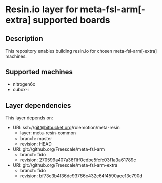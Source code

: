 # Resin.io layer for meta-fsl-arm[-extra] supported boards

## Description
This repository enables building resin.io for chosen meta-fsl-arm[-extra] machines.

## Supported machines
* nitrogen6x
* cubox-i

## Layer dependencies

This layer depends on:

* URI: ssh://git@bitbucket.org/rulemotion/meta-resin
    * layer: meta-resin-common
    * branch: master
    * revision: HEAD
* URI: git://github.org/Freescale/meta-fsl-arm
    * branch: fido
    * revision: 270599a407a36f1ff0cdbe5fcfc03f1a3a61789c
* URI: git://github.org/Freescale/meta-fsl-arm-extra
    * branch: fido
    * revision: bf73e3b4f36dc93766c432e64f4590aee13c790d
